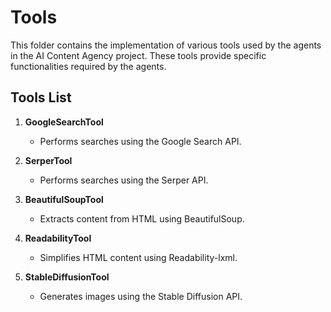 # Tools

This folder contains the implementation of various tools used by the agents in the AI Content Agency project. These tools provide specific functionalities required by the agents.

## Tools List

1. **GoogleSearchTool**
   - Performs searches using the Google Search API.

2. **SerperTool**
   - Performs searches using the Serper API.

3. **BeautifulSoupTool**
   - Extracts content from HTML using BeautifulSoup.

4. **ReadabilityTool**
   - Simplifies HTML content using Readability-lxml.

5. **StableDiffusionTool**
   - Generates images using the Stable Diffusion API.
